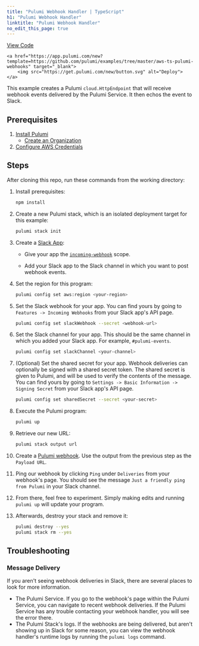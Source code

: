 ```yaml
---
title: "Pulumi Webhook Handler | TypeScript"
h1: "Pulumi Webhook Handler"
linktitle: "Pulumi Webhook Handler"
no_edit_this_page: true
---
```


<!-- WARNING: this page was generated by a tool. Do not edit it by hand. -->
<!-- To change it, please see https://github.com/pulumi/docs/tree/master/tools/mktutorial. -->

<p class="mb-4 flex">
    <a class="flex flex-wrap items-center rounded text-xs text-white bg-blue-600 border-2 border-blue-600 px-2 mr-2 whitespace-no-wrap hover:text-white" style="height: 32px" href="https://github.com/pulumi/examples/tree/master/aws-ts-pulumi-webhooks" target="_blank">
        <span><i class="fab fa-github pr-2"></i> View Code</span>
    </a>

    <a href="https://app.pulumi.com/new?template=https://github.com/pulumi/examples/tree/master/aws-ts-pulumi-webhooks" target="_blank">
        <img src="https://get.pulumi.com/new/button.svg" alt="Deploy">
    </a>
</p>


This example creates a Pulumi `cloud.HttpEndpoint` that will receive webhook events delivered
by the Pulumi Service. It then echos the event to Slack.

## Prerequisites
1. [Install Pulumi](https://www.pulumi.com/docs/get-started/install/)
    - [Create an Organization](https://www.pulumi.com/docs/intro/console/accounts-and-organizations/organizations/)
2. [Configure AWS Credentials](https://www.pulumi.com/docs/intro/cloud-providers/aws/setup/)

## Steps

After cloning this repo, run these commands from the working directory:

1. Install prerequisites:

    ```bash
    npm install
    ```

1. Create a new Pulumi stack, which is an isolated deployment target for this example:

    ```bash
    pulumi stack init
    ```

1. Create a [Slack App](https://api.slack.com/apps):

    - Give your app the [`incoming-webhook`](https://api.slack.com/scopes/incoming-webhook) scope.

    - Add your Slack app to the Slack channel in which you want to post webhook events.

1. Set the region for this program:

    ```bash
    pulumi config set aws:region <your-region>
    ```

1. Set the Slack webhook for your app. You can find yours by going to `Features -> Incoming Webhooks` from your Slack app's API page.

    ```bash
    pulumi config set slackWebhook --secret <webhook-url>
    ```

1. Set the Slack channel for your app. This should be the same channel in which you added your Slack app. For example, `#pulumi-events`.

    ```bash
    pulumi config set slackChannel <your-channel>
    ```

1. (Optional) Set the shared secret for your app. Webhook deliveries can optionally be signed with a shared secret token. The shared secret is given to Pulumi, and will be used to verify the contents of the message. You can find yours by going to `Settings -> Basic Information -> Signing Secret` from your Slack app's API page.

    ```bash
    pulumi config set sharedSecret --secret <your-secret>
    ```

1. Execute the Pulumi program:

    ```bash
    pulumi up
    ```

1. Retrieve our new URL:

    ```bash
    pulumi stack output url
    ```

1. Create a [Pulumi webhook](https://www.pulumi.com/docs/intro/console/extensions/webhooks/). Use the output from the previous step as the `Payload URL`.

1. Ping our webhook by clicking `Ping` under `Deliveries` from your webhook's page. You should see the message `Just a friendly ping from Pulumi` in your Slack channel.

1. From there, feel free to experiment. Simply making edits and running `pulumi up` will update your program.

1. Afterwards, destroy your stack and remove it:

	```bash
	pulumi destroy --yes
	pulumi stack rm --yes
	```

## Troubleshooting

### Message Delivery

If you aren't seeing webhook deliveries in Slack, there are several places to look for more information.

- The Pulumi Service. If you go to the webhook's page within the Pulumi Service, you can navigate to
  recent webhook deliveries. If the Pulumi Service has any trouble contacting your webhook handler,
  you will see the error there.
- The Pulumi Stack's logs. If the webhooks are being delivered, but aren't showing up in Slack for some
  reason, you can view the webhook handler's runtime logs by running the `pulumi logs` command.


